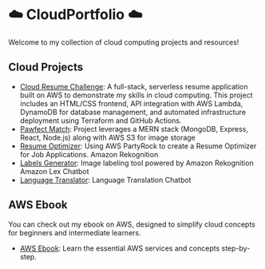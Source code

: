 # ☁️ CloudPortfolio ☁️

Welcome to my collection of cloud computing projects and resources!

## Cloud Projects
- [Cloud Resume Challenge](techwithtay.click): 
A full-stack, serverless resume application built on AWS to demonstrate my skills in cloud computing. This project includes an HTML/CSS frontend, API integration with AWS Lambda, DynamoDB for database management, and automated infrastructure deployment using Terraform and GitHub Actions.
- [Pawfect Match](https://github.com/TaylorDJones11/PawfectMatch): Project leverages a MERN stack (MongoDB, Express, React, Node.js) along with AWS S3 for image storage
- [Resume Optimizer](https://lnkd.in/gjKGfcEm): Using AWS PartyRock to create a Resume Optimizer for Job Applications.
Amazon Rekognition
- [Labels Generator](https://github.com/TaylorDJones11/AWSRekognition): Image labeling tool powered by Amazon Rekognition
Amazon Lex Chatbot
- [Language Translator](https://github.com/TaylorDJones11/LanguageBot): Language Translation Chatbot
  
## AWS Ebook
You can check out my ebook on AWS, designed to simplify cloud concepts for beginners and intermediate learners.

- [AWS Ebook](http://bit.ly/4hezfUp): Learn the essential AWS services and concepts step-by-step.
